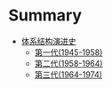# Summary

* [体系结构演进史](/chapter1/index.md)
	* [第一代(1945-1958)](/chapter1/first-generation.md)
	* [第二代(1958-1964)](/chapter1/second-generation.md)
	* [第三代(1964-1974)](/chapter1/third-generation.md)